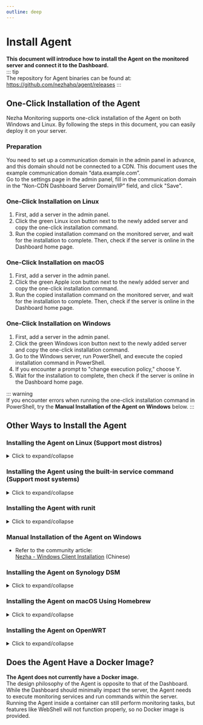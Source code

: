 ```yaml
---
outline: deep
---
```


# Install Agent

**This document will introduce how to install the Agent on the monitored server and connect it to the Dashboard.**  
::: tip  
The repository for Agent binaries can be found at: <https://github.com/nezhahq/agent/releases>
:::

## One-Click Installation of the Agent

Nezha Monitoring supports one-click installation of the Agent on both Windows and Linux. By following the steps in this document, you can easily deploy it on your server.

### Preparation

You need to set up a communication domain in the admin panel in advance, and this domain should not be connected to a CDN. This document uses the example communication domain “data.example.com”.  
Go to the settings page in the admin panel, fill in the communication domain in the “Non-CDN Dashboard Server Domain/IP” field, and click "Save".

### One-Click Installation on Linux

1. First, add a server in the admin panel.
2. Click the green Linux icon button next to the newly added server and copy the one-click installation command.
3. Run the copied installation command on the monitored server, and wait for the installation to complete. Then, check if the server is online in the Dashboard home page.

### One-Click Installation on macOS

1. First, add a server in the admin panel.
2. Click the green Apple icon button next to the newly added server and copy the one-click installation command.
3. Run the copied installation command on the monitored server, and wait for the installation to complete. Then, check if the server is online in the Dashboard home page.

### One-Click Installation on Windows

1. First, add a server in the admin panel.
2. Click the green Windows icon button next to the newly added server and copy the one-click installation command.
3. Go to the Windows server, run PowerShell, and execute the copied installation command in PowerShell.
4. If you encounter a prompt to "change execution policy," choose Y.
5. Wait for the installation to complete, then check if the server is online in the Dashboard home page.

::: warning  
If you encounter errors when running the one-click installation command in PowerShell, try the **Manual Installation of the Agent on Windows** below.
:::

## Other Ways to Install the Agent

### Installing the Agent on Linux (Support most distros)
<details>
  <summary>Click to expand/collapse</summary>

1. First, add a server in the admin panel.
2. Run the script on the monitored server:

```bash
curl -L https://raw.githubusercontent.com/nezhahq/scripts/main/install_en.sh  -o nezha.sh && chmod +x nezha.sh && sudo ./nezha.sh
```

1. Select “Install monitoring Agent.”
2. Enter the communication domain, such as "data.example.com".
3. Enter the dashboard communication port (gRPC port), default is 5555.
4. Enter the Agent secret, which is generated when you add a server in the admin panel and can be found on the “Servers” page in the admin panel.
5. Wait for the installation to complete, then check if the server is online in the Dashboard home page.

</details>

### Installing the Agent using the built-in service command (Support most systems)
<details>
  <summary>Click to expand/collapse</summary>

First, get a copy of Nezha Agent: https://github.com/nezhahq/agent/releases

After extracting the archive, run the following command to install the service (may require root permission):

```bash
./nezha-agent service install -s server_name:port -p password
```

You can also add other arguments except the server address and password. For more details, refer to the documentation: [Customizing Agent Monitoring Items](/en_US/guide/q7.html).

Uninstall the service:

```bash
./nezha-agent service uninstall
```

Start the service:

```bash
./nezha-agent service start
```

Stop the service:

```bash
./nezha-agent service stop
```

Restart the service:

```bash
./nezha-agent service restart
```

</details>

### Installing the Agent with runit
<details>
  <summary>Click to expand/collapse</summary>

The built-in service command of Agent supports most init systems, including FreeBSD rc.d and openrc, but still missing some of them.

Here we take Void Linux's runit as an example:

1. Create directory `/etc/sv/nezha-agent`:

```bash
mkdir /etc/sv/nezha-agent
```

2. Create service file `/etc/sv/nezha-agent/run`, with following content:

```bash
#!/bin/sh
exec 2>&1
exec /opt/nezha/agent/nezha-agent -s server_name:port -p password 2>&1
```

You can add other arguments here as well.

3. Create logging service file `/etc/sv/nezha-agent/log/run`:

```bash
#!/bin/sh
exec vlogger -t nezha-agent -p daemon
```

4. Enable the service:

```bash
sudo ln -s /etc/sv/nezha-agent/ /var/service
```

Use the `sv` command to manage the service.

How to view logs:

1. Install `socklog` and enable it:

```bash
sudo xbps-install -S socklog-void
sudo ln -s /etc/sv/socklog-unix /var/service
```

2. Run `svlogtail`:

```bash
sudo svlogtail | grep nezha-agent
```

</details>

### Manual Installation of the Agent on Windows
* Refer to the community article:  
[Nezha - Windows Client Installation](https://nyko.me/2020/12/13/nezha-windows-client.html) (Chinese)

### Installing the Agent on Synology DSM
<details>
  <summary>Click to expand/collapse</summary>

* Refer to community articles:  
[Installing Nezha Monitoring Agent on Synology DSM 7.x](https://blog.mitsea.com/3929551d08bd4bb0a8baa453e2d92b0c/) (Chinese)  
[Nezha - Synology Client (Agent) Installation Tutorial](https://wl.gta5pdx.cn/archives/546/) (Chinese)

* Using Systemd *for DSM7 only*:

```sh
# Agent path
EXEC="/PATH/TO/nezha-agent"
# Log path
LOG="${EXEC}.log"
# Additional execution parameters, can be empty
ARGS=""
# Nezha server gRPC address
SERVER="HOST_OR_IP:gRPC_PORT"
# The secret key obtained in the previous step
SECRET="APP_SECRET"
# User running the service, *strongly recommended to use non-root user*
RUN_USER="nezha"

# Write to systemd service file
cat << EOF > /usr/lib/systemd/system/nezha.service
[Unit]
Description=Nezha Agent Service
After=network.target

[Service]
Type=simple
ExecStart=/bin/nohup ${EXEC} ${ARGS} -s ${SERVER} -p ${SECRET} &>> ${LOG} &
ExecStop=ps -fe |grep nezha-agent|awk '{print \$2}'|xargs kill
User=${RUN_USER}

Restart=on-abort

[Install]
WantedBy=multi-user.target
EOF

# Reload service
systemctl daemon-reload
# Start service
systemctl start nezha
# Enable service startup
systemctl enable nezha
```

‼️ Modify the corresponding information before running the above commands with the `root` account to complete the installation.

</details>

### Installing the Agent on macOS Using Homebrew
<details>
  <summary>Click to expand/collapse</summary>

***This section is adapted from [🐿️松鼠收集🌰](https://blog.mre.red/archives/install_nezha_monitoring_agent_service_with_homebrew) with the author's permission***

::: warning	
Please be sure to add environment variables before installing nezha-agent through Homebrew!
Homebrew creates the service-required plist file during software installation, and if you add the environment variables after installation, it will fail to start due to missing parameters.
:::

1. Add environment variables:

```shell
echo 'export HOMEBREW_NEZHA_AGENT_PASSWORD="Communication key, obtained from the service page"' >> ~/.zshrc
echo 'export HOMEBREW_NEZHA_AGENT_SERVER="Your server and port, format your.domain:5555 "' >> ~/.zshrc
source ~/.zshrc
```

2. Install Nezha Agent:

::: danger
Note that this Homebrew repository is maintained by a third party and is unrelated to Nezha Monitoring.
The Nezha project team does not endorse this repository's usability, security, etc. Please evaluate the risks yourself before using!
:::

Since it has not yet been submitted to the Homebrew Core official library, it is temporarily placed in the [third-party Homebrew repository](https://github.com/Brewforge/homebrew-chinese) maintained by the author of the blog:

```shell
brew install brewforge/chinese/nezha-agent
```

3. Start Nezha Agent service through Homebrew:

```shell
brew services start nezha-agent
```

4. Check the service status:

```shell
brew services info nezha-agent
```

5. Stop the service:

```shell
brew services stop nezha-agent
```

6. Uninstall Nezha Agent:

```shell
brew rm nezha-agent
```

7. If there is an error, first check the environment variables:

```shell
echo $HOMEBREW_NEZHA_AGENT_PASSWORD
echo $HOMEBREW_NEZHA_AGENT_SERVER
```

8. If the environment variables are configured correctly, try reinstalling:

```shell
brew services stop nezha-agent
brew reinstall nezha-agent
brew services start nezha-agent
```

9. If the issue persists, submit a issue to the [third-party Homebrew repository](https://github.com/Brewforge/homebrew-chinese).

</details>

### Installing the Agent on OpenWRT
<details>
  <summary>Click to expand/collapse</summary>

**How to solve installation difficulties and issues in one step?**

* Refer to the project:  
[NZ-OpenWrt](https://github.com/dysf888/NZ-OpenWrt)  

**How to enable autostart on older OpenWRT/LEDE?**

* Refer to the project:  
[Nezha Monitoring for OpenWRT](https://github.com/Erope/openwrt_nezha)  

**How to enable autostart on newer OpenWRT? Contributor: @艾斯德斯**

* First, download the corresponding binary from the release, unzip the zip package, and place it in `/root`.
* Run `chmod +x /root/nezha-agent` to grant execution permission, then create `/etc/init.d/nezha-service`:

```shell
#!/bin/sh /etc/rc.common

START=99
USE_PROCD=1

start_service() {
 procd_open_instance
 procd_set_param command /root/nezha-agent -s Dashboard communication domain:port -p Key -d
 procd_set_param respawn
 procd_close_instance
}

stop_service() {
  killall nezha-agent
}

restart() {
 stop
 sleep 2
 start
}
```

* Run `chmod +x /etc/init.d/nezha-service` to grant execution permission.  
* Start the service: `/etc/init.d/nezha-service enable && /etc/init.d/nezha-service start`

</details>

## Does the Agent Have a Docker Image?

**The Agent does not currently have a Docker image.**  
The design philosophy of the Agent is opposite to that of the Dashboard. While the Dashboard should minimally impact the server, the Agent needs to execute monitoring services and run commands within the server.  
Running the Agent inside a container can still perform monitoring tasks, but features like WebShell will not function properly, so no Docker image is provided.
